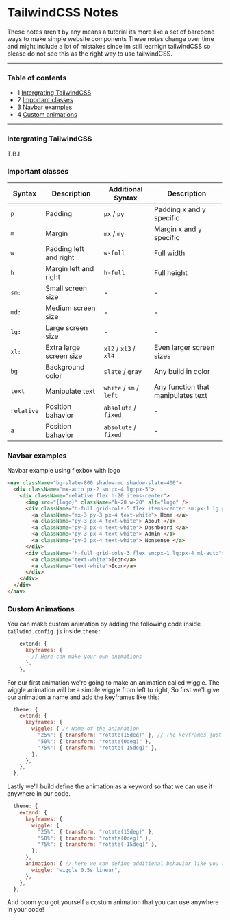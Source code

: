 # TailwindCSS Notes

These notes aren't by any means a tutorial its more like a set of barebone ways to make simple website components
These notes change over time and might include a lot of mistakes since im still learnign tailwindCSS so please do not see this as the right way to use tailwindCSS.

---

### Table of contents

- 1 [Intergrating TailwindCSS](#setup)
- 2 [Important classes](#important)
- 3 [Navbar examples](#navbar)
- 4 [Custom animations](#customanimations)

---

<div id="setup"></div>

### Intergrating TailwindCSS

T.B.I

<div id="important"></div>

### Important classes

| Syntax     | Description             | Additional Syntax       | Description                        |
| ---------- | ----------------------- | ----------------------- | ---------------------------------- |
| `p`        | Padding                 | `px` / `py`             | Padding x and y specific           |
| `m`        | Margin                  | `mx` / `my`             | Margin x and y specific            |
| `w`        | Padding left and right  | `w-full`                | Full width                         |
| `h`        | Margin left and right   | `h-full`                | Full height                        |
| `sm:`      | Small screen size       | -                       | -                                  |
| `md:`      | Medium screen size      | -                       | -                                  |
| `lg:`      | Large screen size       | -                       | -                                  |
| `xl:`      | Extra large screen size | `xl2` / `xl3` / `xl4`   | Even larger screen sizes           |
| `bg`       | Background color        | `slate` / `gray`        | Any build in color                 |
| `text`     | Manipulate text         | `white` / `sm` / `left` | Any function that manipulates text |
| `relative` | Position bahavior       | `absolute` / `fixed`    | -                                  |
| `a`        | Position bahavior       | `absolute` / `fixed`    | -                                  |

<div id="navbar"></div>

### Navbar examples

Navbar example using flexbox with logo

```html
<nav className="bg-slate-800 shadow-md shadow-slate-400">
  <div className="mx-auto px-2 sm:px-4 lg:px-5">
    <div className="relative flex h-20 items-center">
      <img src="{logo}" className="h-20 w-20" alt="logo" />
      <div className="h-full grid-cols-5 flex items-center sm:px-1 lg:px-4">
        <a className="mx-3 py-3 px-4 text-white"> Home </a>
        <a className="py-3 px-4 text-white"> About </a>
        <a className="py-3 px-4 text-white"> Dashboard </a>
        <a className="py-3 px-4 text-white"> Admin </a>
        <a className="py-3 px-4 text-white"> Nonsense </a>
      </div>
      <div className="h-full grid-cols-3 flex sm:px-1 lg:px-4 ml-auto">
        <a className="text-white">Icon</a>
        <a className="text-white">Icon</a>
      </div>
    </div>
  </div>
</nav>
```

<div id="customanimations"></div>

### Custom Animations

You can make custom animation by adding the following code inside `tailwind.config.js` inside `theme:`

```jsx
    extend: {
      keyframes: {
        // Here can make your own animations
      },
    },
```

For our first animation we're going to make an animation called wiggle. The wiggle animation will be a simple wiggle from left to right, So first we'll give our animation a name and add the keyframes like this:

```jsx
  theme: {
    extend: {
      keyframes: {
        wiggle: { // Name of the animnation
          "25%": { transform: "rotate(15deg)" }, // The keyframes just like css
          "50%": { transform: "rotate(0deg)" },
          "75%": { transform: "rotate(-15deg)" },
        },
      },
    },
  },
```

Lastly we'll build define the animation as a keyword so that we can use it anywhere in our code.

```jsx
  theme: {
    extend: {
      keyframes: {
        wiggle: {
          "25%": { transform: "rotate(15deg)" },
          "50%": { transform: "rotate(0deg)" },
          "75%": { transform: "rotate(-15deg)" },
        },
      },
      animation: { // here we can define additional behavior like you would with css aswell like duration and linear
        wiggle: "wiggle 0.5s linear",
      },
    },
  },
```

And boom you got yourself a costum animation that you can use anywhere in your code!
